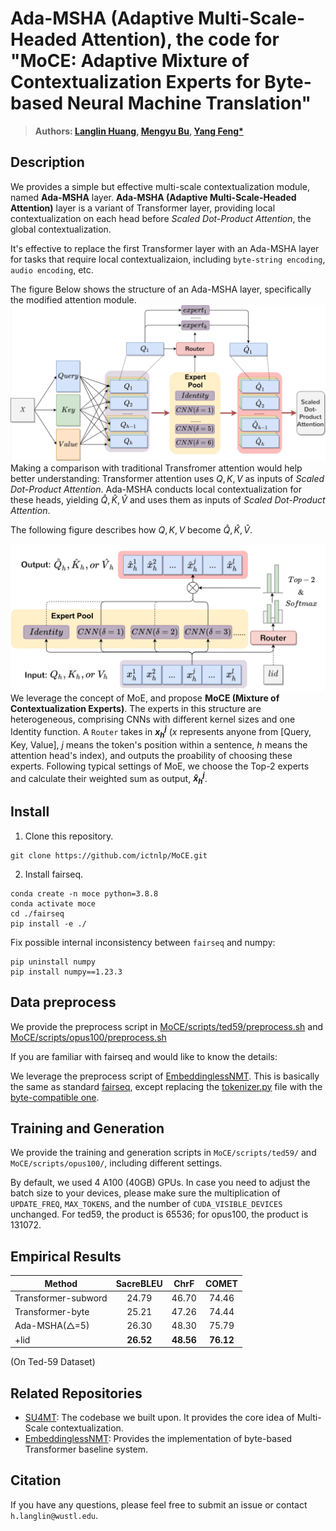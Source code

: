 # Ada-MSHA (Adaptive Multi-Scale-Headed Attention), the code for "MoCE: Adaptive Mixture of Contextualization Experts for Byte-based Neural Machine Translation"
> **Authors: [Langlin Huang](https://shrango.github.io/), [Mengyu Bu](https://bingo123122121.github.io/), [Yang Feng*](https://people.ucas.edu.cn/~yangfeng?language=en)**
## Description
We provides a simple but effective multi-scale contextualization module, named **Ada-MSHA** layer. **Ada-MSHA (Adaptive Multi-Scale-Headed Attention)** layer is a variant of Transformer layer, providing local contextualization on each head before *Scaled Dot-Product Attention*, the global contextualization.

It's effective to replace the first Transformer layer with an Ada-MSHA layer for tasks that require local contextualizaion, including `byte-string encoding`, `audio encoding`, etc.

The figure Below shows the structure of an Ada-MSHA layer, specifically the modified attention module.
![model description](imgs/model-overall.jpg)
Making a comparison with traditional Transfromer attention would help better understanding: Transformer attention uses ${Q,K,V}$ as inputs of *Scaled Dot-Product Attention*. Ada-MSHA conducts local contextualization for these heads, yielding ${\hat{Q}, \hat{K},\hat{V}}$ and uses them as inputs of *Scaled Dot-Product Attention*.

The following figure describes how ${Q, K, V}$ become $\hat{Q}, \hat{K}, \hat{V}$. 

![router description](imgs/model-router.jpg)
We leverage the concept of MoE, and propose **MoCE (Mixture of Contextualization Experts)**. The experts in this structure are heterogeneous, comprising CNNs with different kernel sizes and one Identity function. A `Router` takes in **$x_h^j$** ($x$ represents anyone from [Query, Key, Value], $j$ means the token's position within a sentence, $h$ means the attention head's index), and outputs the proability of choosing these experts. Following typical settings of MoE, we choose the Top-2 experts and calculate their weighted sum as output, **$\hat{x}_h^j$**.

## Install

1. Clone this repository.

```shell
git clone https://github.com/ictnlp/MoCE.git
```

2. Install fairseq.

```
conda create -n moce python=3.8.8
conda activate moce
cd ./fairseq
pip install -e ./
```

Fix possible internal inconsistency between `fairseq` and numpy:
```shell
pip uninstall numpy
pip install numpy==1.23.3
```

## Data preprocess
We provide the preprocess script in [MoCE/scripts/ted59/preprocess.sh](https://github.com/ictnlp/MoCE/blob/main/scripts/ted59/preprocess.sh) and [MoCE/scripts/opus100/preprocess.sh](https://github.com/ictnlp/MoCE/blob/main/scripts/opus100/preprocess.sh)

If you are familiar with fairseq and would like to know the details:

We leverage the preprocess script of [EmbeddinglessNMT](https://github.com/UriSha/EmbeddinglessNMT/blob/master/embeddingless_scripts/byte_preprocess.sh). This is basically the same as standard [fairseq](https://fairseq.readthedocs.io/en/latest/getting_started.html#data-pre-processing), except replacing the [tokenizer.py](https://github.com/facebookresearch/fairseq/blob/main/fairseq/tokenizer.py) file with the [byte-compatible one](https://github.com/ictnlp/MoCE/blob/main/fairseq/fairseq/tokenizer.py).

## Training and Generation
We provide the training and generation scripts in `MoCE/scripts/ted59/` and `MoCE/scripts/opus100/`, including different settings.

By default, we used 4 A100 (40GB) GPUs. In case you need to adjust the batch size to your devices, please make sure the multiplication of `UPDATE_FREQ`, `MAX_TOKENS`, and the number of `CUDA_VISIBLE_DEVICES` unchanged. For ted59, the product is 65536; for opus100, the product is 131072.

## Empirical Results

| Method              | SacreBLEU |    ChrF   |   COMET   |
|---------------------|:---------:|:---------:|:---------:|
| Transformer-subword |   24.79   |   46.70   |   74.46   |
| Transformer-byte    |   25.21   |   47.26   |   74.44   |
| Ada-MSHA(△=5)       |   26.30   |   48.30   |   75.79   |
| +lid                | **26.52** | **48.56** | **76.12** |

(On Ted-59 Dataset)

## Related Repositories
 - [SU4MT](https://github.com/ictnlp/SU4MT): The codebase we built upon. It provides the core idea of Multi-Scale contextualization.
 - [EmbeddinglessNMT](https://github.com/UriSha/EmbeddinglessNMT/tree/master): Provides the implementation of byte-based Transformer baseline system.

## Citation

If you have any questions, please feel free to submit an issue or contact `h.langlin@wustl.edu`.